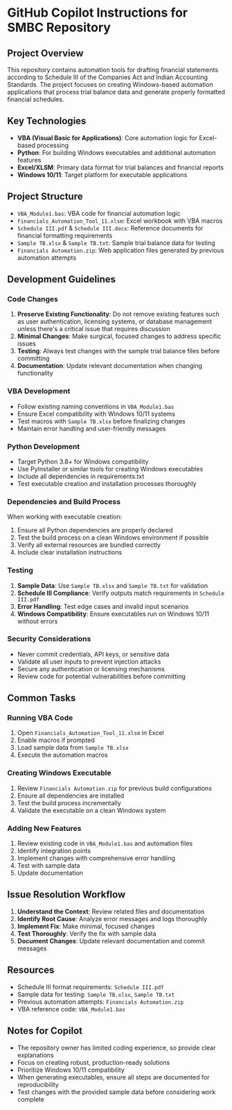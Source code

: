 # GitHub Copilot Instructions for SMBC Repository

## Project Overview

This repository contains automation tools for drafting financial statements according to Schedule III of the Companies Act and Indian Accounting Standards. The project focuses on creating Windows-based automation applications that process trial balance data and generate properly formatted financial schedules.

## Key Technologies

- **VBA (Visual Basic for Applications)**: Core automation logic for Excel-based processing
- **Python**: For building Windows executables and additional automation features
- **Excel/XLSM**: Primary data format for trial balances and financial reports
- **Windows 10/11**: Target platform for executable applications

## Project Structure

- `VBA_Module1.bas`: VBA code for financial automation logic
- `Financials_Automation_Tool_11.xlsm`: Excel workbook with VBA macros
- `Schedule III.pdf` & `Schedule III.docx`: Reference documents for financial formatting requirements
- `Sample TB.xlsx` & `Sample TB.txt`: Sample trial balance data for testing
- `Financials Automation.zip`: Web application files generated by previous automation attempts

## Development Guidelines

### Code Changes

1. **Preserve Existing Functionality**: Do not remove existing features such as user authentication, licensing systems, or database management unless there's a critical issue that requires discussion
2. **Minimal Changes**: Make surgical, focused changes to address specific issues
3. **Testing**: Always test changes with the sample trial balance files before committing
4. **Documentation**: Update relevant documentation when changing functionality

### VBA Development

- Follow existing naming conventions in `VBA_Module1.bas`
- Ensure Excel compatibility with Windows 10/11 systems
- Test macros with `Sample TB.xlsx` before finalizing changes
- Maintain error handling and user-friendly messages

### Python Development

- Target Python 3.8+ for Windows compatibility
- Use PyInstaller or similar tools for creating Windows executables
- Include all dependencies in requirements.txt
- Test executable creation and installation processes thoroughly

### Dependencies and Build Process

When working with executable creation:
1. Ensure all Python dependencies are properly declared
2. Test the build process on a clean Windows environment if possible
3. Verify all external resources are bundled correctly
4. Include clear installation instructions

### Testing

1. **Sample Data**: Use `Sample TB.xlsx` and `Sample TB.txt` for validation
2. **Schedule III Compliance**: Verify outputs match requirements in `Schedule III.pdf`
3. **Error Handling**: Test edge cases and invalid input scenarios
4. **Windows Compatibility**: Ensure executables run on Windows 10/11 without errors

### Security Considerations

- Never commit credentials, API keys, or sensitive data
- Validate all user inputs to prevent injection attacks
- Secure any authentication or licensing mechanisms
- Review code for potential vulnerabilities before committing

## Common Tasks

### Running VBA Code
1. Open `Financials_Automation_Tool_11.xlsm` in Excel
2. Enable macros if prompted
3. Load sample data from `Sample TB.xlsx`
4. Execute the automation macros

### Creating Windows Executable
1. Review `Financials Automation.zip` for previous build configurations
2. Ensure all dependencies are installed
3. Test the build process incrementally
4. Validate the executable on a clean Windows system

### Adding New Features
1. Review existing code in `VBA_Module1.bas` and automation files
2. Identify integration points
3. Implement changes with comprehensive error handling
4. Test with sample data
5. Update documentation

## Issue Resolution Workflow

1. **Understand the Context**: Review related files and documentation
2. **Identify Root Cause**: Analyze error messages and logs thoroughly
3. **Implement Fix**: Make minimal, focused changes
4. **Test Thoroughly**: Verify the fix with sample data
5. **Document Changes**: Update relevant documentation and commit messages

## Resources

- Schedule III format requirements: `Schedule III.pdf`
- Sample data for testing: `Sample TB.xlsx`, `Sample TB.txt`
- Previous automation attempts: `Financials Automation.zip`
- VBA reference code: `VBA_Module1.bas`

## Notes for Copilot

- The repository owner has limited coding experience, so provide clear explanations
- Focus on creating robust, production-ready solutions
- Prioritize Windows 10/11 compatibility
- When generating executables, ensure all steps are documented for reproducibility
- Test changes with the provided sample data before considering work complete
